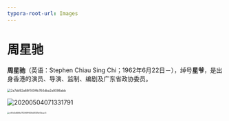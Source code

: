 ```yaml
---
typora-root-url: Images
---
```


# 周星驰

**周星驰**（英语：Stephen Chiau Sing Chi；1962年6月22日－），绰号**星爷**，是出身香港的演员、导演、监制、编剧及广东省政协委员。









<img src="2a7dd92a68f140ffb764dba2a8086abb.jpeg" alt="2a7dd92a68f140ffb764dba2a8086abb" style="zoom: 50%;" />

![20200504071331791](20200504071331791.jpg)



<img src="c81c6d688e702491f929d2561b43eac3.jpg" alt="c81c6d688e702491f929d2561b43eac3" style="zoom: 33%;" />